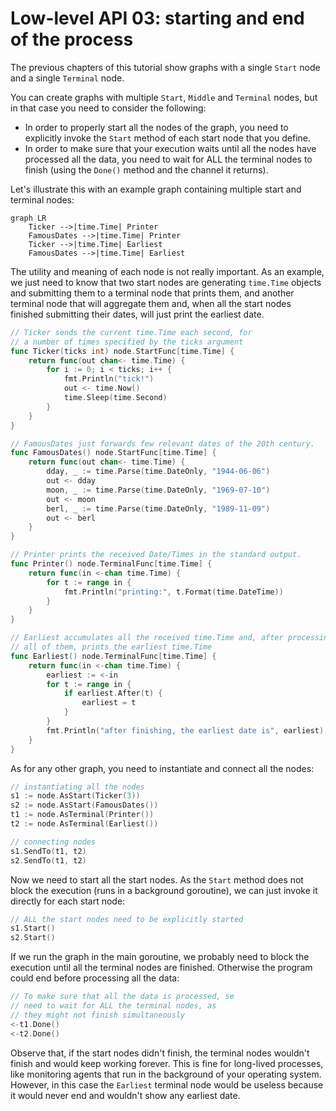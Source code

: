 # Low-level API 03: starting and end of the process

The previous chapters of this tutorial show graphs with a single `Start`
node and a single `Terminal` node.

You can create graphs with multiple `Start`, `Middle` and `Terminal` nodes,
but in that case you need to consider the following:

* In order to properly start all the nodes of the graph, you need to explicitly
  invoke the `Start` method of each start node that you define.
* In order to make sure that your execution waits until all the nodes have
  processed all the data, you need to wait for ALL the terminal nodes to
  finish (using the `Done()` method and the channel it returns).

Let's illustrate this with an example graph containing multiple start and
terminal nodes:

```mermaid
graph LR
    Ticker -->|time.Time| Printer
    FamousDates -->|time.Time| Printer
    Ticker -->|time.Time| Earliest
    FamousDates -->|time.Time| Earliest
```

The utility and meaning of each node is not really important. As an example,
we just need to know that two start nodes are generating `time.Time` objects
and submitting them to a terminal node that prints them, and another terminal
node that will aggregate them and, when all the start nodes finished submitting
their dates, will just print the earliest date.

```go
// Ticker sends the current time.Time each second, for
// a number of times specified by the ticks argument
func Ticker(ticks int) node.StartFunc[time.Time] {
	return func(out chan<- time.Time) {
		for i := 0; i < ticks; i++ {
			fmt.Println("tick!")
			out <- time.Now()
			time.Sleep(time.Second)
		}
	}
}

// FamousDates just forwards few relevant dates of the 20th century.
func FamousDates() node.StartFunc[time.Time] {
	return func(out chan<- time.Time) {
		dday, _ := time.Parse(time.DateOnly, "1944-06-06")
		out <- dday
		moon, _ := time.Parse(time.DateOnly, "1969-07-10")
		out <- moon
		berl, _ := time.Parse(time.DateOnly, "1989-11-09")
		out <- berl
	}
}

// Printer prints the received Date/Times in the standard output.
func Printer() node.TerminalFunc[time.Time] {
	return func(in <-chan time.Time) {
		for t := range in {
			fmt.Println("printing:", t.Format(time.DateTime))
		}
	}
}

// Earliest accumulates all the received time.Time and, after processing
// all of them, prints the earliest time.Time
func Earliest() node.TerminalFunc[time.Time] {
	return func(in <-chan time.Time) {
		earliest := <-in
		for t := range in {
			if earliest.After(t) {
				earliest = t
			}
		}
		fmt.Println("after finishing, the earliest date is", earliest)
	}
}
```

As for any other graph, you need to instantiate and connect all the nodes:

```go
// instantiating all the nodes
s1 := node.AsStart(Ticker(3))
s2 := node.AsStart(FamousDates())
t1 := node.AsTerminal(Printer())
t2 := node.AsTerminal(Earliest())

// connecting nodes
s1.SendTo(t1, t2)
s2.SendTo(t1, t2)
```

Now we need to start all the start nodes. As the `Start` method does not
block the execution (runs in a background goroutine), we can just invoke
it directly for each start node:

```go
// ALL the start nodes need to be explicitly started
s1.Start()
s2.Start()
```

If we run the graph in the main goroutine, we probably need to block the
execution until all the terminal nodes are finished. Otherwise the program
could end before processing all the data:

```go
// To make sure that all the data is processed, se
// need to wait for ALL the terminal nodes, as
// they might not finish simultaneously
<-t1.Done()
<-t2.Done()
```

Observe that, if the start nodes didn't finish, the terminal nodes wouldn't finish
and would keep working forever. This is fine for long-lived processes, like 
monitoring agents that run in the background of your operating system. However,
in this case the `Earliest` terminal node would be useless because it would never
end and wouldn't show any earliest date.
